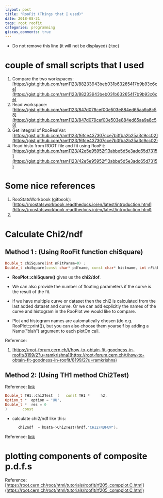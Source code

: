 ```yaml
---
layout: post
title: "RooFit (Things that I used)"
date: 2018-08-21
tags: root roofit
categories: programming
giscus_comments: true
---
```


- Do not remove this line (it will not be displayed)
  {:toc}

# couple of small scripts that I used

1. Compare the two workspaces: [https://gist.github.com/ram1123/88233943beb031b63265417b9b93c6ce](https://gist.github.com/ram1123/88233943beb031b63265417b9b93c6ce)
1. Read workspace: [https://gist.github.com/ram1123/847d079cef00e503e884ed65aa9a8c58](https://gist.github.com/ram1123/847d079cef00e503e884ed65aa9a8c58)
1. Get integral of RooRealVar: [https://gist.github.com/ram1123/f6fce437307cce7b3fba2b25a3c9cc02](https://gist.github.com/ram1123/f6fce437307cce7b3fba2b25a3c9cc02)
1. Read histo from ROOT file and fit using RooFit: [https://gist.github.com/ram1123/42e5e95952f13abbe5d5e3adc65d7315](https://gist.github.com/ram1123/42e5e95952f13abbe5d5e3adc65d7315)

# Some nice references

1. RooStatsWorkbook (gitbook): [https://roostatsworkbook.readthedocs.io/en/latest/introduction.html](https://roostatsworkbook.readthedocs.io/en/latest/introduction.html)
2.

# Calculate Chi2/ndf

## Method 1 : (Using RooFit function chiSquare)

```c++
Double_t chiSquare(int nFitParam=0) ;
Double_t chiSquare(const char* pdfname, const char* histname, int nFitParam=0) const ;
```

- **RooPlot::chiSquare()** gives us the **chi2/dof**.

- We can also provide the number of floating parameters if the curve is the result of the fit.

- If we have multiple curve or dataset then the chi2 is calculated from the last added dataset and curve. Or we can add explicitly the names of the curve and histogram in the RooPlot we would like to compare.

- Plot and histogram names are automatically chosen (do e.g. RooPlot::print()), but you can also choose them yourself by adding a Name(“blah”) argument to each plotOn call.

Reference:

1. [https://root-forum.cern.ch/t/how-to-obtain-fit-goodness-in-roofit/8199/2?u=ramkrishna](https://root-forum.cern.ch/t/how-to-obtain-fit-goodness-in-roofit/8199/2?u=ramkrishna)

## Method 2: (Using TH1 method Chi2Test)

Reference: [link](https://root.cern.ch/doc/master/classTH1.html#a6c281eebc0c0a848e7a0d620425090a5)

```c++
Double_t TH1::Chi2Test  (   const TH1 *     h2,
Option_t *  option = "UU",
Double_t *  res = 0
)       const
```

- calculate chi2/ndf like this:

```c++
      chi2ndf  = hData->Chi2Test(hPdf,"CHI2/NDFUW");
```

Reference: [link](https://github.com/MiT-HEP/MitEwk13TeV/blob/master/SignalExtraction/fitWm.C#L1901)

# plotting components of composite p.d.f.s

Reference: [https://root.cern.ch/root/html/tutorials/roofit/rf205_compplot.C.html](https://root.cern.ch/root/html/tutorials/roofit/rf205_compplot.C.html)
